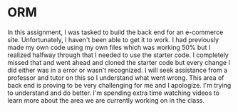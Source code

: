 # ORM

In this assignment, I was tasked to build the back end for an e-commerce site. Unfortunately, I haven't been able to get it to work. I had previously made my own code using my own files which was working 50% but I realized halfway through that I needed to use the starter code. I completely missed that and went ahead and cloned the starter code but every change I did either was in a error or wasn't recognized. I will seek assistance from a professor and tutor on this so I understand what went wrong. This area of back end is proving to be very challenging for me and I apologize. I'm trying to understand and do better. I'm spending extra time watching videos to learn more about the area we are currently working on in the class. 